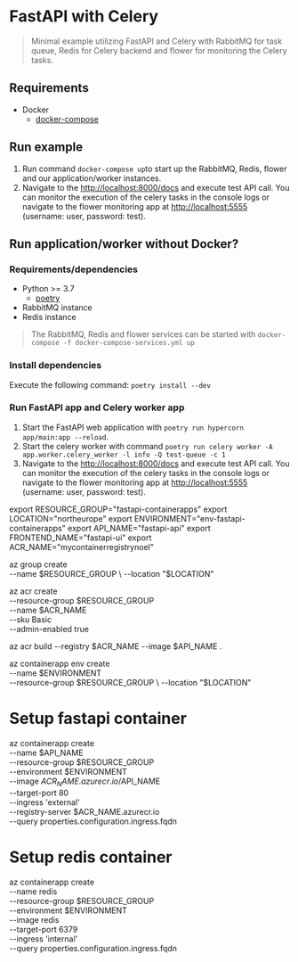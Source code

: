 # FastAPI with Celery

> Minimal example utilizing FastAPI and Celery with RabbitMQ for task queue, Redis for Celery backend and flower for monitoring the Celery tasks.

## Requirements

- Docker
  - [docker-compose](https://docs.docker.com/compose/install/)

## Run example

1. Run command ```docker-compose up```to start up the RabbitMQ, Redis, flower and our application/worker instances.
2. Navigate to the [http://localhost:8000/docs](http://localhost:8000/docs) and execute test API call. You can monitor the execution of the celery tasks in the console logs or navigate to the flower monitoring app at [http://localhost:5555](http://localhost:5555) (username: user, password: test).

## Run application/worker without Docker?

### Requirements/dependencies

- Python >= 3.7
  - [poetry](https://python-poetry.org/docs/#installation)
- RabbitMQ instance
- Redis instance

> The RabbitMQ, Redis and flower services can be started with ```docker-compose -f docker-compose-services.yml up```

### Install dependencies

Execute the following command: ```poetry install --dev```

### Run FastAPI app and Celery worker app

1. Start the FastAPI web application with ```poetry run hypercorn app/main:app --reload```.
2. Start the celery worker with command ```poetry run celery worker -A app.worker.celery_worker -l info -Q test-queue -c 1```
3. Navigate to the [http://localhost:8000/docs](http://localhost:8000/docs) and execute test API call. You can monitor the execution of the celery tasks in the console logs or navigate to the flower monitoring app at [http://localhost:5555](http://localhost:5555) (username: user, password: test).

export RESOURCE_GROUP="fastapi-containerapps"
export LOCATION="northeurope"
export ENVIRONMENT="env-fastapi-containerapps"
export API_NAME="fastapi-api"
export FRONTEND_NAME="fastapi-ui"
export ACR_NAME="mycontainerregistrynoel"

az group create \
  --name $RESOURCE_GROUP \
  --location "$LOCATION"

az acr create \
  --resource-group $RESOURCE_GROUP \
  --name $ACR_NAME \
  --sku Basic \
  --admin-enabled true

az acr build --registry $ACR_NAME --image $API_NAME .

az containerapp env create \
  --name $ENVIRONMENT \
  --resource-group $RESOURCE_GROUP \
  --location "$LOCATION"

# Setup fastapi container
az containerapp create \
  --name $API_NAME \
  --resource-group $RESOURCE_GROUP \
  --environment $ENVIRONMENT \
  --image $ACR_NAME.azurecr.io/$API_NAME \
  --target-port 80 \
  --ingress 'external' \
  --registry-server $ACR_NAME.azurecr.io \
  --query properties.configuration.ingress.fqdn

# Setup redis container
az containerapp create \
  --name redis \
  --resource-group $RESOURCE_GROUP \
  --environment $ENVIRONMENT \
  --image redis \
  --target-port 6379 \
  --ingress 'internal' \
  --query properties.configuration.ingress.fqdn